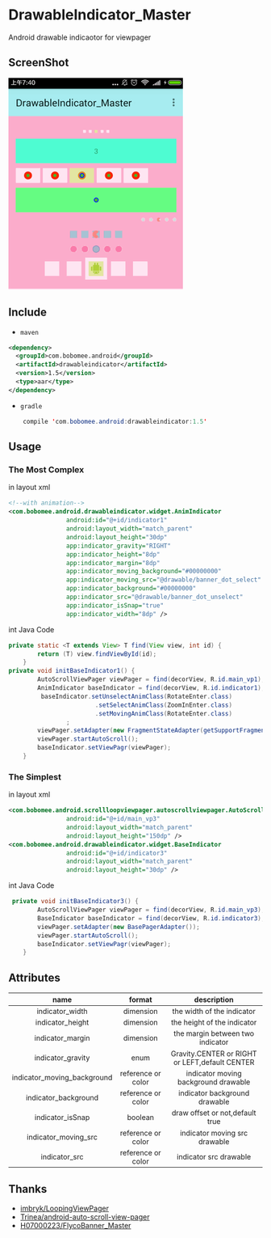 
# DrawableIndicator_Master

Android drawable indicaotor for viewpager

## ScreenShot

![DrawableIndicator_Master](gif.gif "DrawableIndicator")

## Include
- `maven`

``` xml
<dependency>
  <groupId>com.bobomee.android</groupId>
  <artifactId>drawableindicator</artifactId>
  <version>1.5</version>
  <type>aar</type>
</dependency>
```

- `gradle`

``` java
    compile 'com.bobomee.android:drawableindicator:1.5'
```
## Usage

### The Most Complex
in layout xml

``` xml
<!--with animation-->
<com.bobomee.android.drawableindicator.widget.AnimIndicator
                android:id="@+id/indicator1"
                android:layout_width="match_parent"
                android:layout_height="30dp"
                app:indicator_gravity="RIGHT"
                app:indicator_height="8dp"
                app:indicator_margin="8dp"
                app:indicator_moving_background="#00000000"
                app:indicator_moving_src="@drawable/banner_dot_select"
                app:indicator_background="#00000000"
                app:indicator_src="@drawable/banner_dot_unselect"
                app:indicator_isSnap="true"
                app:indicator_width="8dp" />
```

int Java Code

``` Java
private static <T extends View> T find(View view, int id) {
        return (T) view.findViewById(id);
    }
private void initBaseIndicator1() {
        AutoScrollViewPager viewPager = find(decorView, R.id.main_vp1);
        AnimIndicator baseIndicator = find(decorView, R.id.indicator1);
         baseIndicator.setUnselectAnimClass(RotateEnter.class)
                        .setSelectAnimClass(ZoomInEnter.class)
                        .setMovingAnimClass(RotateEnter.class)
                ;
        viewPager.setAdapter(new FragmentStateAdapter(getSupportFragmentManager()));
        viewPager.startAutoScroll();
        baseIndicator.setViewPagr(viewPager);
    }
```

### The Simplest
in layout xml

``` xml
<com.bobomee.android.scrollloopviewpager.autoscrollviewpager.AutoScrollViewPager
                android:id="@+id/main_vp3"
                android:layout_width="match_parent"
                android:layout_height="150dp" />
<com.bobomee.android.drawableindicator.widget.BaseIndicator
                android:id="@+id/indicator3"
                android:layout_width="match_parent"
                android:layout_height="30dp" />
```

int Java Code

``` Java
 private void initBaseIndicator3() {
        AutoScrollViewPager viewPager = find(decorView, R.id.main_vp3);
        BaseIndicator baseIndicator = find(decorView, R.id.indicator3);
        viewPager.setAdapter(new BasePagerAdapter());
        viewPager.startAutoScroll();
        baseIndicator.setViewPagr(viewPager);
    }
```

## Attributes

|name|format|description|
|:---:|:---:|:---:|
| indicator_width | dimension |the width of the indicator
| indicator_height | dimension |the height of the indicator
| indicator_margin | dimension |the margin between two indicator
| indicator_gravity | enum |Gravity.CENTER or RIGHT or LEFT,default CENTER
| indicator_moving_background | reference or color |indicator moving background drawable 
| indicator_background | reference or color |indicator background drawable 
| indicator_isSnap | boolean | draw offset or not,default true
| indicator_moving_src | reference or color |indicator moving src drawable
| indicator_src | reference or color |indicator src drawable


## Thanks

*   [imbryk/LoopingViewPager](https://github.com/imbryk/LoopingViewPager)
*   [Trinea/android-auto-scroll-view-pager](https://github.com/Trinea/android-auto-scroll-view-pager)
*   [H07000223/FlycoBanner_Master](https://github.com/H07000223/FlycoBanner_Master) 